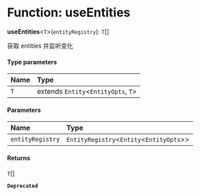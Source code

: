 # Function: useEntities

**useEntities**<`T`>(`entityRegistry`): `T`\[]

获取 entities 并监听变化

#### Type parameters

| Name | Type |
| :------ | :------ |
| `T` | extends `Entity`<`EntityOpts`, `T`> |

#### Parameters

| Name | Type |
| :------ | :------ |
| `entityRegistry` | `EntityRegistry`<`Entity`<`EntityOpts`>> |

#### Returns

`T`\[]

**`Deprecated`**
